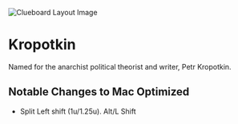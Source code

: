 ![Clueboard Layout Image](http://i.imgur.com/7oZCsHF.png)

# Kropotkin

Named for the anarchist political theorist and writer, Petr Kropotkin.

##  Notable Changes to Mac Optimized
  - Split Left shift (1u/1.25u). Alt/L Shift
